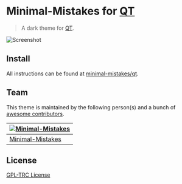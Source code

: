 # Minimal-Mistakes for [QT](https://www.qt.io/)

> A dark theme for [QT](https://www.qt.io/).

![Screenshot](https://raw.githubusercontent.com/minimal-mistakes/qt/main/screenshot.png)

## Install

All instructions can be found at [minimal-mistakes/qt](https://minimalmistakes.org/apps/themes/qt).

## Team

This theme is maintained by the following person(s) and a bunch of [awesome contributors](https://github.com/minimal-mistakes/qt/graphs/contributors).

| [![Minimal-Mistakes](https://avatars.githubusercontent.com/u/99121492?s=125)](https://github.com/Minimal-Mistakes) |
| ------------------------------------------------------------------------------------------------------------------ |
| [Minimal-Mistakes](https://github.com/Minimal-Mistakes)                                                            |

## License

[GPL-TRC License](./LICENSE)
